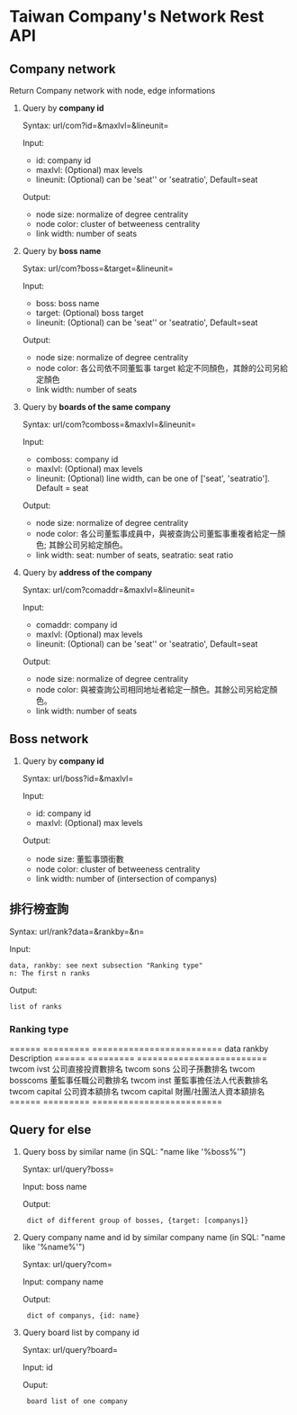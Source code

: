 # Taiwan Company's Network Rest API

## Company network

Return Company network with node, edge informations

1. Query by **company id**

    Syntax: url/com?id=&maxlvl=&lineunit=

    Input:

    * id: company id
    * maxlvl: (Optional) max levels
    * lineunit: (Optional) can be 'seat'' or 'seatratio', Default=seat

    Output:

    * node size: normalize of degree centrality
    * node color: cluster of betweeness centrality
    * link width: number of seats


2. Query by **boss name**

    Sytax: url/com?boss=&target=&lineunit=

    Input:

    * boss: boss name
    * target: (Optional) boss target
    * lineunit: (Optional) can be 'seat'' or 'seatratio', Default=seat

    Output:

    * node size: normalize of degree centrality
    * node color: 各公司依不同董監事 target 給定不同顏色，其餘的公司另給定顏色
    * link width: number of seats


3. Query by **boards of the same company**

    Syntax: url/com?comboss=&maxlvl=&lineunit=

    Input:

    * comboss: company id
    * maxlvl: (Optional) max levels
    * lineunit: (Optional) line width, can be one of ['seat', 'seatratio']. Default = seat

    Output:

    * node size: normalize of degree centrality
    * node color: 各公司董監事成員中，與被查詢公司董監事重複者給定一顏色; 其餘公司另給定顏色。
    * link width: 
        seat: number of seats,
        seatratio: seat ratio


4. Query by **address of the company**

    Syntax: url/com?comaddr=&maxlvl=&lineunit=

    Input:

    * comaddr: company id
    * maxlvl: (Optional) max levels
    * lineunit: (Optional) can be 'seat'' or 'seatratio', Default=seat

    Output:

    * node size: normalize of degree centrality
    * node color: 與被查詢公司相同地址者給定一顏色。其餘公司另給定顏色。
    * link width: number of seats


## Boss network

1. Query by **company id**

    Syntax: url/boss?id=&maxlvl=

    Input:

    * id: company id
    * maxlvl: (Optional) max levels

    Output:

    * node size: 董監事頭銜數
    * node color: cluster of betweeness centrality
    * link width: number of (intersection of companys)


## 排行榜查詢

Syntax: url/rank?data=&rankby=&n=

Input:

    data, rankby: see next subsection "Ranking type"
    n: The first n ranks

Output:

    list of ranks


### Ranking type

====== ========= =========================
data   rankby    Description
====== ========= =========================
twcom  ivst      公司直接投資數排名
twcom  sons      公司子孫數排名
twcom  bosscoms  董監事任職公司數排名
twcom  inst      董監事擔任法人代表數排名
twcom  capital   公司資本額排名
twcom  capital   財團/社團法人資本額排名
====== ========= =========================


## Query for else

1. Query boss by similar name (in SQL: "name like '%boss%'")

    Syntax: url/query?boss=<boss name>

    Input: boss name

    Output:

        dict of different group of bosses, {target: [companys]}


2. Query company name and id by similar company name (in SQL: "name like '%name%'")

    Syntax: url/query?com=<company name>

    Input: company name

    Output:

        dict of companys, {id: name}


3. Query board list by company id

    Syntax: url/query?board=<id>

    Input: id

    Ouput:

        board list of one company
